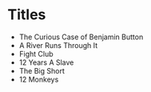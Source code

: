 # Titles

- The Curious Case of Benjamin Button
- A River Runs Through It
- Fight Club
- 12 Years A Slave
- The Big Short
- 12 Monkeys
